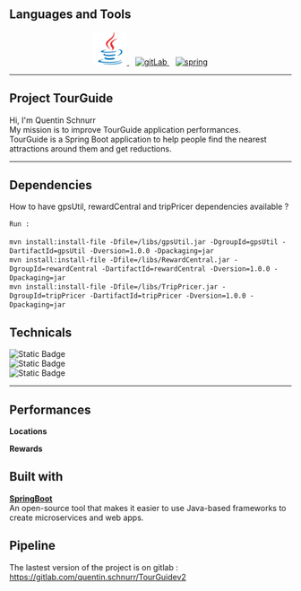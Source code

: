 <img src="https://user.oc-static.com/upload/2023/07/19/16897694013302_fr_DA-JAVA_P7-P8-P9_P8-01.png" alt="" />

## Languages and Tools
<p align="center">
<a href="https://www.java.com" target="_blank" rel="noreferrer"> 
<img src="https://raw.githubusercontent.com/devicons/devicon/master/icons/java/java-original.svg" alt="java" width="60" height="60"/>
</a>&ensp;   
<a href="https://gitlab.com/" target="_blank" rel="noreferrer"> 
<img src="https://assets.stickpng.com/images/5847f997cef1014c0b5e48c1.png" alt="gitLab" width="50" height="50"/> 
</a>&ensp;  
<a href="https://spring.io/" target="_blank" rel="noreferrer"> 
<img src="https://www.vectorlogo.zone/logos/springio/springio-icon.svg" alt="spring" width="50" height="50"/>
</a> 
</p>

---
## Project TourGuide
Hi, I'm Quentin Schnurr  
My mission is to improve TourGuide application performances.  
TourGuide is a Spring Boot application to help people find the nearest attractions around them and get reductions.

---

## Dependencies

 How to have gpsUtil, rewardCentral and tripPricer dependencies available ?

    Run :

    mvn install:install-file -Dfile=/libs/gpsUtil.jar -DgroupId=gpsUtil -DartifactId=gpsUtil -Dversion=1.0.0 -Dpackaging=jar
    mvn install:install-file -Dfile=/libs/RewardCentral.jar -DgroupId=rewardCentral -DartifactId=rewardCentral -Dversion=1.0.0 -Dpackaging=jar
    mvn install:install-file -Dfile=/libs/TripPricer.jar -DgroupId=tripPricer -DartifactId=tripPricer -Dversion=1.0.0 -Dpackaging=jar


## Technicals
![Static Badge](https://img.shields.io/badge/Java-1?style=flat&label=v.17&color=%230074BD)   
![Static Badge](https://img.shields.io/badge/Spring_Boot-1?style=flat&label=v.3.1.0&color=%236AAC3C&cacheSeconds=https%3A%2F%2Fspring.io%2Fprojects%2Fspring-boot%2F)  
![Static Badge](https://img.shields.io/badge/Junit5-5?color=red)  

---

## Performances 

**Locations**
<a href="https://zupimages.net/viewer.php?id=23/50/5kkj.png"><img src="https://zupimages.net/up/23/50/5kkj.png" alt="" /></a>

**Rewards**
<a href="https://zupimages.net/viewer.php?id=23/50/t2kg.png"><img src="https://zupimages.net/up/23/50/t2kg.png" alt="" /></a>


## Built with

**[SpringBoot](https://spring.io/projects/spring-boot/)**  
An open-source tool that makes it easier to use Java-based frameworks to create microservices and web apps.

## Pipeline 

The lastest version of the project is on gitlab :  
https://gitlab.com/quentin.schnurr/TourGuidev2
